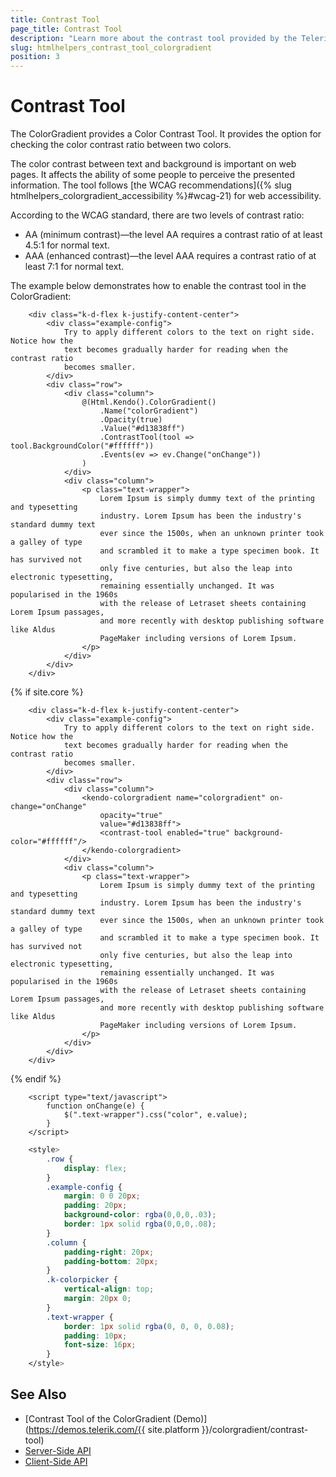 ```yaml
---
title: Contrast Tool
page_title: Contrast Tool
description: "Learn more about the contrast tool provided by the Telerik UI ColorGradient component for {{ site.framework }}."
slug: htmlhelpers_contrast_tool_colorgradient
position: 3
---
```


# Contrast Tool

The ColorGradient provides a Color Contrast Tool. It provides the option for checking the color contrast ratio between two colors.

The color contrast between text and background is important on web pages. It affects the ability of some people to perceive the presented information. The tool follows [the WCAG recommendations]({% slug htmlhelpers_colorgradient_accessibility %}#wcag-21) for web accessibility.

According to the WCAG standard, there are two levels of contrast ratio:
 * AA (minimum contrast)—the level AA requires a contrast ratio of at least 4.5:1 for normal text.
 * AAA (enhanced contrast)—the level AAA requires a contrast ratio of at least 7:1 for normal text.

The example below demonstrates how to enable the contrast tool in the ColorGradient:

```HtmlHelper
    <div class="k-d-flex k-justify-content-center">
        <div class="example-config">
            Try to apply different colors to the text on right side. Notice how the
            text becomes gradually harder for reading when the contrast ratio
            becomes smaller.
        </div>
        <div class="row">
            <div class="column">
                @(Html.Kendo().ColorGradient()
                    .Name("colorGradient")
                    .Opacity(true)
                    .Value("#d13838ff")
                    .ContrastTool(tool => tool.BackgroundColor("#ffffff"))
                    .Events(ev => ev.Change("onChange"))
                )
            </div>
            <div class="column">
                <p class="text-wrapper">
                    Lorem Ipsum is simply dummy text of the printing and typesetting
                    industry. Lorem Ipsum has been the industry's standard dummy text
                    ever since the 1500s, when an unknown printer took a galley of type
                    and scrambled it to make a type specimen book. It has survived not
                    only five centuries, but also the leap into electronic typesetting,
                    remaining essentially unchanged. It was popularised in the 1960s
                    with the release of Letraset sheets containing Lorem Ipsum passages,
                    and more recently with desktop publishing software like Aldus
                    PageMaker including versions of Lorem Ipsum.
                </p>
            </div>
        </div>
    </div>
```
{% if site.core %}
```TagHelper
    <div class="k-d-flex k-justify-content-center">
        <div class="example-config">
            Try to apply different colors to the text on right side. Notice how the
            text becomes gradually harder for reading when the contrast ratio
            becomes smaller.
        </div>
        <div class="row">
            <div class="column">
                <kendo-colorgradient name="colorgradient" on-change="onChange"
                    opacity="true"
                    value="#d13838ff">
                    <contrast-tool enabled="true" background-color="#ffffff"/>
                </kendo-colorgradient>
            </div>
            <div class="column">
                <p class="text-wrapper">
                    Lorem Ipsum is simply dummy text of the printing and typesetting
                    industry. Lorem Ipsum has been the industry's standard dummy text
                    ever since the 1500s, when an unknown printer took a galley of type
                    and scrambled it to make a type specimen book. It has survived not
                    only five centuries, but also the leap into electronic typesetting,
                    remaining essentially unchanged. It was popularised in the 1960s
                    with the release of Letraset sheets containing Lorem Ipsum passages,
                    and more recently with desktop publishing software like Aldus
                    PageMaker including versions of Lorem Ipsum.
                </p>
            </div>
        </div>
    </div>
```
{% endif %}
```JS scripts
    <script type="text/javascript">
        function onChange(e) {
            $(".text-wrapper").css("color", e.value);
        }
    </script>
```
```CSS Styles
    <style>
        .row {
            display: flex;         
        }
        .example-config {
            margin: 0 0 20px;
            padding: 20px;
            background-color: rgba(0,0,0,.03);
            border: 1px solid rgba(0,0,0,.08);
        }
        .column {
            padding-right: 20px;
            padding-bottom: 20px;
        }
        .k-colorpicker {
            vertical-align: top;
            margin: 20px 0;
        }
        .text-wrapper {
            border: 1px solid rgba(0, 0, 0, 0.08);
            padding: 10px;
            font-size: 16px;
        }
    </style>
```

## See Also

* [Contrast Tool of the ColorGradient (Demo)](https://demos.telerik.com/{{ site.platform }}/colorgradient/contrast-tool)
* [Server-Side API](/api/colorgradient)
* [Client-Side API](https://docs.telerik.com/kendo-ui/api/javascript/ui/colorgradient)
